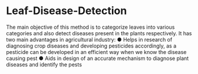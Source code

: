 # Leaf-Disease-Detection

The main objective of this method is to categorize leaves into various categories and also
detect diseases present in the plants respectively. It has two main advantages in
agricultural industry:
● Helps in research of diagnosing crop diseases and developing pesticides
accordingly, as a pesticide can be developed in an efficient way when we know
the disease causing pest
● Aids in design of an accurate mechanism to diagnose plant diseases and identify
the pests
